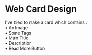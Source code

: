 # Web Card Design

I've tried to make a card which contains :<br>
• An Image<br>
• Some Tags<br>
• Main Title<br>
• Description<br>
• Read More Button<br>